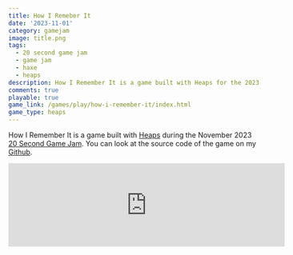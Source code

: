 ```yaml
---
title: How I Remeber It 
date: '2023-11-01'
category: gamejam
image: title.png 
tags: 
  - 20 second game jam 
  - game jam
  - haxe
  - heaps
description: How I Remember It is a game built with Heaps for the 2023 20 Second Game Jam.
comments: true
playable: true
game_link: /games/play/how-i-remember-it/index.html
game_type: heaps
---
```


How I Remember It is a game built with [Heaps](http://heaps.io) during the November 2023 [20 Second Game Jam](https://itch.io/jam/20-second-game-jam-2023). You can look at the source code of the game on my [Github](https://github.com/cxsquared/20sgj2023).

<iframe frameborder="0" src="https://itch.io/embed/2373289?bg_color=111111&amp;fg_color=eeeeee&amp;link_color=fa5c5c&amp;border_color=4e4e4e" width="552" height="167"><a href="https://cxsquared.itch.io/how-i-remember-it">How I Remember It by cxsquared</a></iframe>